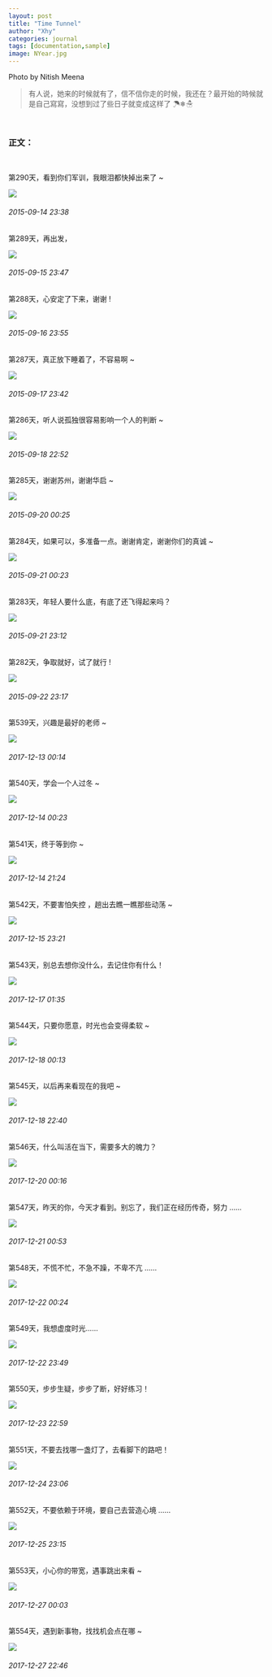 ```yaml
---
layout: post
title: "Time Tunnel"
author: "Xhy"
categories: journal
tags: [documentation,sample]
image: NYear.jpg
---
```

Photo by Nitish Meena

>有人说，她来的时候就有了，信不信你走的时候，我还在？最开始的時候就是自己寫寫，没想到过了些日子就变成这样了 ☂❄☃

<br />

### 正文：
<br />

第290天，看到你们军训，我眼泪都快掉出来了 ~

![](/assets/img/NYear/-290.jpg)
###### 2015-09-14 23:38



第289天，再出发，

![](/assets/img/NYear/-289.jpg)
###### 2015-09-15 23:47



第288天，心安定了下来，谢谢 !

![](/assets/img/NYear/-288.jpg)
###### 2015-09-16 23:55



第287天，真正放下睡着了，不容易啊 ~

![](/assets/img/NYear/-287.jpg)
###### 2015-09-17 23:42



第286天，听人说孤独很容易影响一个人的判断 ~

![](/assets/img/NYear/-286.jpg)
###### 2015-09-18 22:52



第285天，谢谢苏州，谢谢华启 ~

![](/assets/img/NYear/-285.jpg)
###### 2015-09-20 00:25



第284天，如果可以，多准备一点。谢谢肯定，谢谢你们的真诚 ~

![](/assets/img/NYear/-284.jpg)
###### 2015-09-21 00:23



第283天，年轻人要什么底，有底了还飞得起来吗？

![](/assets/img/NYear/-283.jpg)
###### 2015-09-21 23:12



第282天，争取就好，试了就行 !

![](/assets/img/NYear/-282.jpg)
###### 2015-09-22 23:17


















第539天，兴趣是最好的老师 ~

![](/assets/img/NYear/539.jpg)
###### 2017-12-13 00:14



第540天，学会一个人过冬 ~

![](/assets/img/NYear/540.jpg)
###### 2017-12-14 00:23



第541天，终于等到你 ~

![](/assets/img/NYear/541.jpg)
###### 2017-12-14 21:24



第542天，不要害怕失控 ，趟出去瞧一瞧那些动荡 ~

![](/assets/img/NYear/542.jpg)

###### 2017-12-15 23:21



第543天，别总去想你没什么，去记住你有什么！

![](/assets/img/NYear/543.jpg)

###### 2017-12-17 01:35




第544天，只要你愿意，时光也会变得柔软 ~

![](/assets/img/NYear/544.jpg)

###### 2017-12-18 00:13




第545天，以后再来看现在的我吧 ~

![](/assets/img/NYear/545.jpg)  

###### 2017-12-18 22:40




第546天，什么叫活在当下，需要多大的魄力？

![](/assets/img/NYear/546.jpg)  

###### 2017-12-20 00:16




第547天，昨天的你，今天才看到。别忘了，我们正在经历传奇，努力 ……

![](/assets/img/NYear/547.jpg)  

###### 2017-12-21 00:53




第548天，不慌不忙，不急不躁，不卑不亢 ……

![](/assets/img/NYear/548.jpg)  

###### 2017-12-22 00:24



第549天，我想虚度时光……

![](/assets/img/NYear/549.jpg)  

###### 2017-12-22 23:49




第550天，步步生疑，步步了断，好好练习！

![](/assets/img/NYear/550.jpg)  

###### 2017-12-23 22:59




第551天，不要去找哪一盏灯了，去看脚下的路吧！

![](/assets/img/NYear/551.jpg)  

###### 2017-12-24 23:06




第552天，不要依赖于环境，要自己去营造心境 ……

![](/assets/img/NYear/552.jpg)  

###### 2017-12-25 23:15




第553天，小心你的带宽，遇事跳出来看 ~

![](/assets/img/NYear/553.jpg)

###### 2017-12-27 00:03




第554天，遇到新事物，找找机会点在哪 ~

![](/assets/img/NYear/554.jpg)

###### 2017-12-27 22:46





<br />
